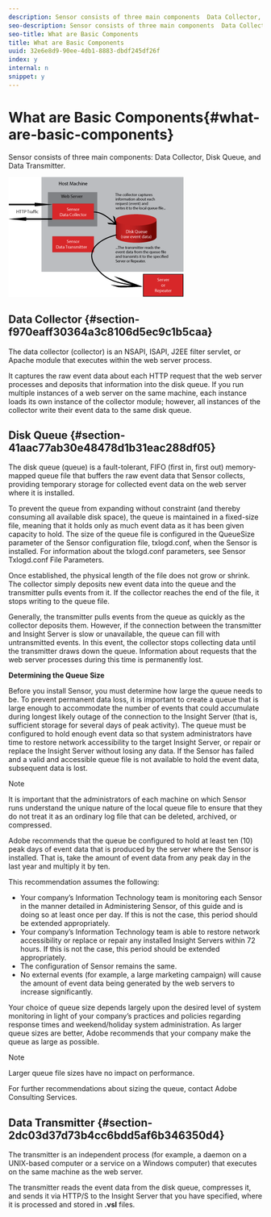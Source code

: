 ```yaml
---
description: Sensor consists of three main components  Data Collector, Disk Queue, and Data Transmitter.
seo-description: Sensor consists of three main components  Data Collector, Disk Queue, and Data Transmitter.
seo-title: What are Basic Components
title: What are Basic Components
uuid: 32e6e8d9-90ee-4db1-8883-dbdf245df26f
index: y
internal: n
snippet: y
---
```


# What are Basic Components{#what-are-basic-components}

Sensor consists of three main components: Data Collector, Disk Queue, and Data Transmitter.

 ![](assets/Visual-Sensor.png) 

## Data Collector {#section-f970eaff30364a3c8106d5ec9c1b5caa}

The data collector (collector) is an NSAPI, ISAPI, J2EE filter servlet, or Apache module that executes within the web server process.

It captures the raw event data about each HTTP request that the web server processes and deposits that information into the disk queue. If you run multiple instances of a web server on the same machine, each instance loads its own instance of the collector module; however, all instances of the collector write their event data to the same disk queue.

## Disk Queue {#section-41aac77ab30e48478d1b31eac288df05}

The disk queue (queue) is a fault-tolerant, FIFO (first in, first out) memory-mapped queue file that buffers the raw event data that Sensor collects, providing temporary storage for collected event data on the web server where it is installed.

To prevent the queue from expanding without constraint (and thereby consuming all available disk space), the queue is maintained in a fixed-size file, meaning that it holds only as much event data as it has been given capacity to hold. The size of the queue file is configured in the QueueSize parameter of the Sensor configuration file, txlogd.conf, when the Sensor is installed. For information about the txlogd.conf parameters, see Sensor Txlogd.conf File Parameters.

Once established, the physical length of the file does not grow or shrink. The collector simply deposits new event data into the queue and the transmitter pulls events from it. If the collector reaches the end of the file, it stops writing to the queue file.

Generally, the transmitter pulls events from the queue as quickly as the collector deposits them. However, if the connection between the transmitter and Insight Server is slow or unavailable, the queue can fill with untransmitted events. In this event, the collector stops collecting data until the transmitter draws down the queue. Information about requests that the web server processes during this time is permanently lost.

**Determining the Queue Size**

Before you install Sensor, you must determine how large the queue needs to be. To prevent permanent data loss, it is important to create a queue that is large enough to accommodate the number of events that could accumulate during longest likely outage of the connection to the Insight Server (that is, sufficient storage for several days of peak activity). The queue must be configured to hold enough event data so that system administrators have time to restore network accessibility to the target Insight Server, or repair or replace the Insight Server without losing any data. If the Sensor has failed and a valid and accessible queue file is not available to hold the event data, subsequent data is lost.

>[!NOTE]
>
>It is important that the administrators of each machine on which Sensor runs understand the unique nature of the local queue file to ensure that they do not treat it as an ordinary log file that can be deleted, archived, or compressed.

Adobe recommends that the queue be configured to hold at least ten (10) peak days of event data that is produced by the server where the Sensor is installed. That is, take the amount of event data from any peak day in the last year and multiply it by ten.

This recommendation assumes the following:

* Your company’s Information Technology team is monitoring each Sensor in the manner detailed in Administering Sensor, of this guide and is doing so at least once per day. If this is not the case, this period should be extended appropriately. 
* Your company’s Information Technology team is able to restore network accessibility or replace or repair any installed Insight Servers within 72 hours. If this is not the case, this period should be extended appropriately. 
* The configuration of Sensor remains the same. 
* No external events (for example, a large marketing campaign) will cause the amount of event data being generated by the web servers to increase significantly.

Your choice of queue size depends largely upon the desired level of system monitoring in light of your company’s practices and policies regarding response times and weekend/holiday system administration. As larger queue sizes are better, Adobe recommends that your company make the queue as large as possible.

>[!NOTE]
>
>Larger queue file sizes have no impact on performance.

For further recommendations about sizing the queue, contact Adobe Consulting Services.

## Data Transmitter {#section-2dc03d37d73b4cc6bdd5af6b346350d4}

The transmitter is an independent process (for example, a daemon on a UNIX-based computer or a service on a Windows computer) that executes on the same machine as the web server.

The transmitter reads the event data from the disk queue, compresses it, and sends it via HTTP/S to the Insight Server that you have specified, where it is processed and stored in **.vsl** files. 

